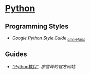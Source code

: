 # [Python](https://python.org/)

## Programming Styles

+ [*Google Python Style Guide*](https://google.github.io/styleguide/pyguide)<sub> [*cmn-Hans*](http://zh-google-styleguide.readthedocs.org/)</sub>

## Guides

+ ["Python教程"](https://liaoxuefeng.com/wiki/0014316089557264a6b348958f449949df42a6d3a2e542c000). *廖雪峰的官方网站*.
